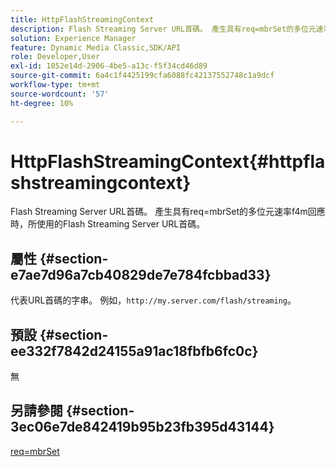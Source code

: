 ```yaml
---
title: HttpFlashStreamingContext
description: Flash Streaming Server URL首碼。 產生具有req=mbrSet的多位元速率f4m回應時，所使用的Flash Streaming Server URL首碼。
solution: Experience Manager
feature: Dynamic Media Classic,SDK/API
role: Developer,User
exl-id: 1052e14d-2906-4be5-a13c-f5f34cd46d89
source-git-commit: 6a4c1f4425199cfa6088fc42137552748c1a9dcf
workflow-type: tm+mt
source-wordcount: '57'
ht-degree: 10%

---
```


# HttpFlashStreamingContext{#httpflashstreamingcontext}

Flash Streaming Server URL首碼。 產生具有req=mbrSet的多位元速率f4m回應時，所使用的Flash Streaming Server URL首碼。

## 屬性 {#section-e7ae7d96a7cb40829de7e784fcbbad33}

代表URL首碼的字串。 例如，`http://my.server.com/flash/streaming`。

## 預設 {#section-ee332f7842d24155a91ac18fbfb6fc0c}

無

## 另請參閱 {#section-3ec06e7de842419b95b23fb395d43144}

[req=mbrSet](../../../../../is-api/http-ref/image-serving-api-ref/c-http-protocol-reference/c-command-reference/r-req/r-mbrset.md#reference-603d75babde74508a878c27bd4cced73)
